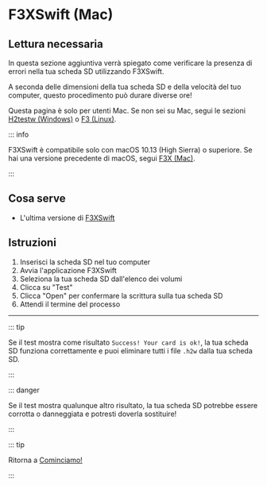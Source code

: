 # F3XSwift (Mac)

## Lettura necessaria

In questa sezione aggiuntiva verrà spiegato come verificare la presenza di errori nella tua scheda SD utilizzando F3XSwift.

A seconda delle dimensioni della tua scheda SD e della velocità del tuo computer, questo procedimento può durare diverse ore!

Questa pagina è solo per utenti Mac. Se non sei su Mac, segui le sezioni [H2testw (Windows)](h2testw-\(windows\)) o [F3 (Linux)](f3-\(linux\)).

::: info

F3XSwift è compatibile solo con macOS 10.13 (High Sierra) o superiore. Se hai una versione precedente di macOS, segui [F3X (Mac)](f3x-\(mac\)).

:::

## Cosa serve

- L'ultima versione di [F3XSwift](https://github.com/vrunkel/F3XSwift/releases/latest)

## Istruzioni

1. Inserisci la scheda SD nel tuo computer
2. Avvia l'applicazione F3XSwift
3. Seleziona la tua scheda SD dall'elenco dei volumi
4. Clicca su "Test"
5. Clicca "Open" per confermare la scrittura sulla tua scheda SD
6. Attendi il termine del processo

___

::: tip

Se il test mostra come risultato `Success! Your card is ok!`, la tua scheda SD funziona correttamente e puoi eliminare tutti i file `.h2w` dalla tua scheda SD.

:::

::: danger

Se il test mostra qualunque altro risultato, la tua scheda SD potrebbe essere corrotta o danneggiata e potresti doverla sostituire!

:::

::: tip

Ritorna a [Cominciamo!](get-started)

:::
